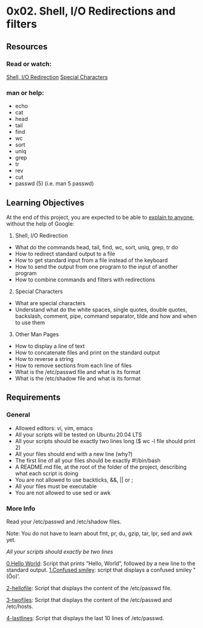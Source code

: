 # 0x02. Shell, I/O Redirections and filters

## Resources
### Read or watch:

[Shell, I/O Redirection](http://linuxcommand.org/lc3_lts0070.php "Shell, I/O Redirection")
[Special Characters](http://mywiki.wooledge.org/BashGuide/SpecialCharacters "Special Characters")
### man or help:

* echo
* cat
* head
* tail
* find
* wc
* sort
* uniq
* grep
* tr
* rev
* cut
* passwd (5) (i.e. man 5 passwd)

## Learning Objectives
At the end of this project, you are expected to be able to [explain to anyone](https://fs.blog/feynman-learning-technique/?fbclid=IwAR2K5_BGPVo0QjJXkOIIqNsqcXK4lTskPWJvA0asKQIGtCPWaQBdKmj1Ztg "explain to anyone"), without the help of Google:

1. Shell, I/O Redirection

* What do the commands head, tail, find, wc, sort, uniq, grep, tr do
* How to redirect standard output to a file
* How to get standard input from a file instead of the keyboard
* How to send the output from one program to the input of another program
* How to combine commands and filters with redirections

2. Special Characters

* What are special characters
* Understand what do the white spaces, single quotes, double quotes, backslash, comment, pipe, command separator, tilde and how and when to use them

3. Other Man Pages

* How to display a line of text
* How to concatenate files and print on the standard output
* How to reverse a string
* How to remove sections from each line of files
* What is the /etc/passwd file and what is its format
* What is the /etc/shadow file and what is its format

## Requirements
### General
* Allowed editors: vi, vim, emacs
* All your scripts will be tested on Ubuntu 20.04 LTS
* All your scripts should be exactly two lines long ($ wc -l file should print 2)
* All your files should end with a new line (why?)
* The first line of all your files should be exactly #!/bin/bash
* A README.md file, at the root of the folder of the project, describing what each script is doing
* You are not allowed to use backticks, &&, || or ;
* All your files must be executable
* You are not allowed to use sed or awk
### More Info
Read your /etc/passwd and /etc/shadow files.

Note: You do not have to learn about fmt, pr, du, gzip, tar, lpr, sed and awk yet.

*All your scripts should exactly be two lines* 

[0.Hello World](https://github.com/vessoutraore/alx-system_engineering-devops/blob/master/0x02-shell_redirections/0-hello_world "0-hello_world"): Script that prints “Hello, World”, followed by a new line to the standard output.
[1.Confused smiley](https://github.com/vessoutraore/alx-system_engineering-devops/blob/master/0x02-shell_redirections/1-confused_smiley "1-confused_smiley"): script that displays a confused smiley "(Ôo)'.

[2-hellofile](https://github.com/vessoutraore/alx-system_engineering-devops/blob/master/0x02-shell_redirections/2-hellofile "2-hellofile"): Script that displays the content of the /etc/passwd file.

[3-twofiles](https://github.com/vessoutraore/alx-system_engineering-devops/blob/master/0x02-shell_redirections/3-twofiles "3-twofiles"): Script that displays the content of the /etc/passwd and /etc/hosts.

[4-lastlines](https://github.com/vessoutraore/alx-system_engineering-devops/blob/master/0x02-shell_redirections/3-twofiles "3-twofiles"): Script that displays the last 10 lines of /etc/passwd.
